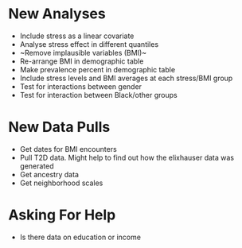 # New Analyses

* Include stress as a linear covariate
* Analyse stress effect in different quantiles
* ~Remove implausible variables (BMI)~
* Re-arrange BMI in demographic table
* Make prevalence percent in demographic table
* Include stress levels and BMI averages at each stress/BMI group 
* Test for interactions between gender
* Test for interaction between Black/other groups


# New Data Pulls

* Get dates for BMI encounters
* Pull T2D data.  Might help to find out how the elixhauser data was generated
* Get ancestry data
* Get neighborhood scales


# Asking For Help

* Is there data on education or income

